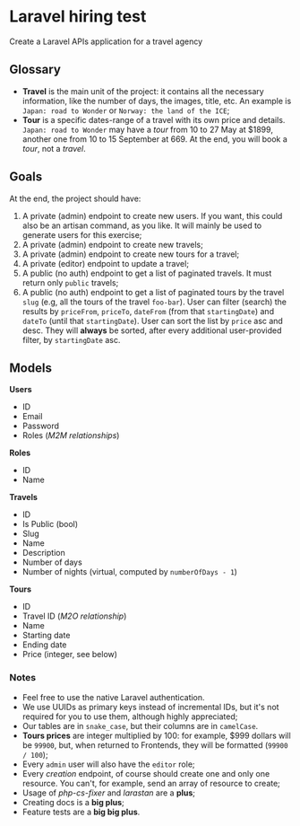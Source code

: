 # Laravel hiring test

Create a Laravel APIs application for a travel agency

## Glossary

- **Travel** is the main unit of the project: it contains all the necessary information, like the number of days, the images, title, etc. An example is `Japan: road to Wonder` or `Norway: the land of the ICE`;
- **Tour** is a specific dates-range of a travel with its own price and details. `Japan: road to Wonder` may have a *tour* from 10 to 27 May at $1899, another one from 10 to 15 September at 669. At the end, you will book a *tour*, not a *travel*.

## Goals

At the end, the project should have:

1. A private (admin) endpoint to create new users. If you want, this could also be an artisan command, as you like. It will mainly be used to generate users for this exercise;
2. A private (admin) endpoint to create new travels;
3. A private (admin) endpoint to create new tours for a travel;
4. A private (editor) endpoint to update a travel;
5. A public (no auth) endpoint to get a list of paginated travels. It must return only `public` travels;
6. A public (no auth) endpoint to get a list of paginated tours by the travel `slug` (e.g, all the tours of the travel `foo-bar`). User can filter (search) the results by `priceFrom`, `priceTo`, `dateFrom` (from that `startingDate`) and `dateTo` (until that `startingDate`). User can sort the list by `price` asc and desc. They will **always** be sorted, after every additional user-provided filter, by `startingDate` asc.

## Models

**Users**

- ID
- Email
- Password
- Roles (*M2M relationships*)

**Roles**

- ID 
- Name

**Travels**

- ID
- Is Public (bool)
- Slug
- Name
- Description
- Number of days
- Number of nights (virtual, computed by `numberOfDays - 1`)

**Tours**

- ID
- Travel ID (*M2O relationship*)
- Name 
- Starting date
- Ending date
- Price (integer, see below)

### Notes

- Feel free to use the native Laravel authentication.
- We use UUIDs as primary keys instead of incremental IDs, but it's not required for you to use them, although highly appreciated;
- Our tables are in `snake_case`, but their columns are in `camelCase`.
- **Tours prices** are integer multiplied by 100: for example, $999 dollars will be `99900`, but, when returned to Frontends, they will be formatted (`99900 / 100`);
- Every `admin` user will also have the `editor` role;
- Every *creation* endpoint, of course should create one and only one resource. You can't, for example, send an array of resource to create; 
- Usage of *php-cs-fixer* and *larastan* are a **plus**;
- Creating docs is a **big plus**;
- Feature tests are a **big big plus**.